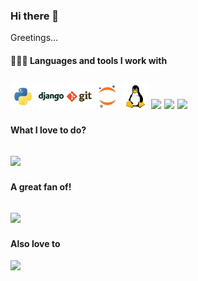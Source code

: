 ### Hi there 👋

Greetings...

#### 👨🏻‍💻 Languages and tools I work with <br />
  <code><img height="40" src="https://raw.githubusercontent.com/github/explore/80688e429a7d4ef2fca1e82350fe8e3517d3494d/topics/python/python.png"></code>
  <code><img height="40" src="https://raw.githubusercontent.com/github/explore/80688e429a7d4ef2fca1e82350fe8e3517d3494d/topics/django/django.png"></code>
  <code><img height="40" src="https://raw.githubusercontent.com/github/explore/80688e429a7d4ef2fca1e82350fe8e3517d3494d/topics/git/git.png"></code>
  <code><img height="40" src="https://raw.githubusercontent.com/github/explore/80688e429a7d4ef2fca1e82350fe8e3517d3494d/topics/jupyter-notebook/jupyter-notebook.png"></code>
  <code><img height="40" src="https://raw.githubusercontent.com/github/explore/80688e429a7d4ef2fca1e82350fe8e3517d3494d/topics/linux/linux.png"></code>
  <code><img height="40" src="https://pedrorijo.com/assets/img/react-logo.png"></code>
  <code><img height="40" src="https://www.baptiste-donaux.fr/react-redux-concept/react-redux.png"></code>
  <code><img height="40" src="https://upload.wikimedia.org/wikipedia/en/d/d2/Sublime_Text_3_logo.png"></code>
---
#### What I love to do?
<img height="40" src="https://upload.wikimedia.org/wikipedia/commons/thumb/9/91/Quora_logo_2015.svg/1200px-Quora_logo_2015.svg.png"><br>
---
#### A great fan of!
<img height="40" src="https://freepngimg.com/thumb/harry_potter/23544-2-harry-potter-logo-file-thumb.png"><br>
---
#### Also love to
<code><img height="40" src="https://www.freepnglogos.com/uploads/photoshop-png-logo/photoshop-logo-png-transparent-photoshop-logo-images-13.png"></code>
<!--
**LaxmanChoudhary/LaxmanChoudhary** is a ✨ _special_ ✨ repository because its `README.md` (this file) appears on your GitHub profile.
Here are some ideas to get you started:

- 🔭 I’m currently working on ...
- 🌱 I’m currently learning ...
- 👯 I’m looking to collaborate on ...
- 🤔 I’m looking for help with ...
- 💬 Ask me about ...
- 📫 How to reach me: ...
- 😄 Pronouns: ...
- ⚡ Fun fact: ...
-->
